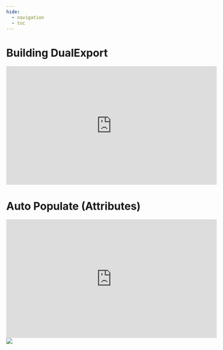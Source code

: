 ```yaml
---
hide:
  - navigation
  - toc
---
```


# Building DualExport

<iframe width="560" height="315" src="https://www.youtube.com/embed/hn3AtHPqEqE" title="YouTube video player" frameborder="0" allow="accelerometer; autoplay; clipboard-write; encrypted-media; gyroscope; picture-in-picture" allowfullscreen></iframe>

# Auto Populate (Attributes)
<iframe width="560" height="315" src="https://www.youtube.com/embed/aO-vPemaKo8" title="YouTube video player" frameborder="0" allow="accelerometer; autoplay; clipboard-write; encrypted-media; gyroscope; picture-in-picture" allowfullscreen></iframe>

<noscript>
    <img src="https://analytics.cadwork.ca/ingress/e6b1702b-6224-4e93-94b7-9e4c2cd7ae06/pixel.gif">
</noscript>
<script defer src="https://analytics.cadwork.ca/ingress/e6b1702b-6224-4e93-94b7-9e4c2cd7ae06/script.js"></script>


